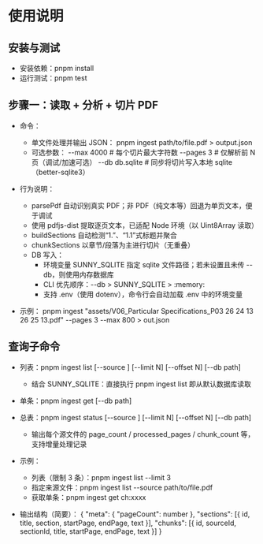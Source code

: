 # 使用说明

## 安装与测试
- 安装依赖：pnpm install
- 运行测试：pnpm test

## 步骤一：读取 + 分析 + 切片 PDF
- 命令：
  - 单文件处理并输出 JSON：
    pnpm ingest path/to/file.pdf > output.json
  - 可选参数：
    --max 4000    # 每个切片最大字符数
    --pages 3     # 仅解析前 N 页（调试/加速可选）
    --db db.sqlite # 同步将切片写入本地 sqlite（better-sqlite3）

- 行为说明：
  - parsePdf 自动识别真实 PDF；非 PDF（纯文本等）回退为单页文本，便于调试
  - 使用 pdfjs-dist 提取逐页文本，已适配 Node 环境（以 Uint8Array 读取）
  - buildSections 自动检测“1.”、“1.1”式标题并聚合
  - chunkSections 以章节/段落为主进行切片（无重叠）
  - DB 写入：
    - 环境变量 SUNNY_SQLITE 指定 sqlite 文件路径；若未设置且未传 --db，则使用内存数据库
    - CLI 优先顺序：--db > SUNNY_SQLITE > :memory:
    - 支持 .env（使用 dotenv），命令行会自动加载 .env 中的环境变量

- 示例：
  pnpm ingest "assets/V06_Particular Specifications_P03 26 24 13 26 25 13.pdf" --pages 3 --max 800 > out.json

## 查询子命令
- 列表：pnpm ingest list [--source <file>] [--limit N] [--offset N] [--db path]
  - 结合 SUNNY_SQLITE：直接执行 pnpm ingest list 即从默认数据库读取
- 单条：pnpm ingest get <id> [--db path]
- 总表：pnpm ingest status [--source <file>] [--limit N] [--offset N] [--db path]
  - 输出每个源文件的 page_count / processed_pages / chunk_count 等，支持增量处理记录

- 示例：
  - 列表（限制 3 条）：pnpm ingest list --limit 3
  - 指定来源文件：pnpm ingest list --source path/to/file.pdf
  - 获取单条：pnpm ingest get ch:xxxx

- 输出结构（简要）：
  {
    "meta": { "pageCount": number },
    "sections": [{ id, title, section, startPage, endPage, text }],
    "chunks": [{ id, sourceId, sectionId, title, startPage, endPage, text }]
  }
